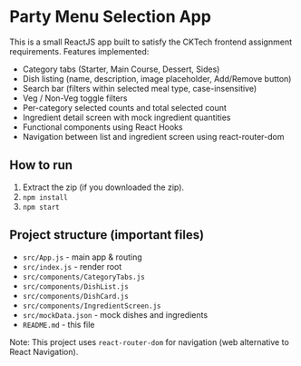 # Party Menu Selection App

This is a small ReactJS app built to satisfy the CKTech frontend assignment requirements.
Features implemented:
- Category tabs (Starter, Main Course, Dessert, Sides)
- Dish listing (name, description, image placeholder, Add/Remove button)
- Search bar (filters within selected meal type, case-insensitive)
- Veg / Non-Veg toggle filters
- Per-category selected counts and total selected count
- Ingredient detail screen with mock ingredient quantities
- Functional components using React Hooks
- Navigation between list and ingredient screen using react-router-dom

## How to run
1. Extract the zip (if you downloaded the zip).
2. `npm install`
3. `npm start`

## Project structure (important files)
- `src/App.js` - main app & routing
- `src/index.js` - render root
- `src/components/CategoryTabs.js`
- `src/components/DishList.js`
- `src/components/DishCard.js`
- `src/components/IngredientScreen.js`
- `src/mockData.json` - mock dishes and ingredients
- `README.md` - this file

Note: This project uses `react-router-dom` for navigation (web alternative to React Navigation).
